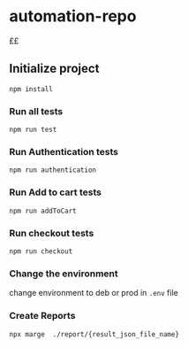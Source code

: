 # automation-repo


££ 
## Initialize project
`npm install`

### Run all tests
`npm run test`

### Run Authentication tests
`npm run authentication`

### Run Add to cart tests
`npm run addToCart`

### Run checkout tests
`npm run checkout`

### Change the environment
change environment to deb or prod in `.env` file 

### Create Reports
`npx marge  ./report/{result_json_file_name}`



